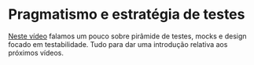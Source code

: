 # Pragmatismo e estratégia de testes

[Neste vídeo](https://youtu.be/mjxPlU-eY08) falamos um pouco sobre pirâmide de testes, mocks e design focado em testabilidade. Tudo para dar uma introdução relativa aos próximos vídeos. 
